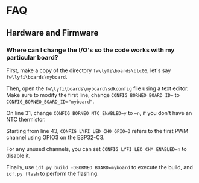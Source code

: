 # FAQ

## Hardware and Firmware

### Where can I change the I/O's so the code works with my particular board?

First, make a copy of the directory `fw\lyfi\boards\blc06`, let's say `fw\lyfi\boards\myboard`.

Then, open the `fw\lyfi\boards\myboard\sdkconfig` file using a text editor. Make sure to modify the first line, change `CONFIG_BORNEO_BOARD_ID=` to `CONFIG_BORNEO_BOARD_ID="myboard"`.

On line 31, change `CONFIG_BORNEO_NTC_ENABLED=y` to `=n`, if you don't have an NTC thermistor.

Starting from line 43, `CONFIG_LYFI_LED_CH0_GPIO=3` refers to the first PWM channel using GPIO3 on the ESP32-C3.

For any unused channels, you can set `CONFIG_LYFI_LED_CH*_ENABLED=n` to disable it.

Finally, use `idf.py build -DBORNEO_BOARD=myboard` to execute the build, and `idf.py flash` to perform the flashing.